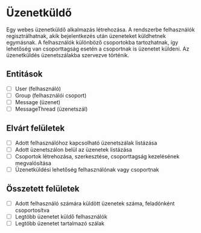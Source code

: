 # Üzenetküldő

Egy webes üzenetküldő alkalmazás létrehozása. A rendszerbe felhasználók
regisztrálhatnak, akik bejelentkezés után üzeneteket küldhetnek egymásnak. A
felhasználók különböző csoportokba tartozhatnak, így lehetőség van csoporttagság
esetén a csoportnak is üzenetet küldeni. Az üzenetküldés üzenetszálakba szervezve
történik.

## Entitások

- [ ] User (felhasználó)
- [ ] Group (felhasználói csoport)
- [ ] Message (üzenet)
- [ ] MessageThread (üzenetszál)
 
## Elvárt felületek

- [ ] Adott felhasználóhoz kapcsolható üzenetszálak listázása
- [ ] Adott üzenetszálon belül az üzenetek listázása
- [ ] Csoportok létrehozása, szerkesztése, csoporttagság kezelésének megvalósítása
- [ ] Üzenetküldési lehetőség felhasználónak vagy csoportnak

## Összetett felületek

- [ ] Adott felhasználó számára küldött üzenetek száma, feladónként csoportosítva
- [ ] Legtöbb üzenetet küldő felhasználók
- [ ] Legtöbb üzenetet tartalmazó szálak
